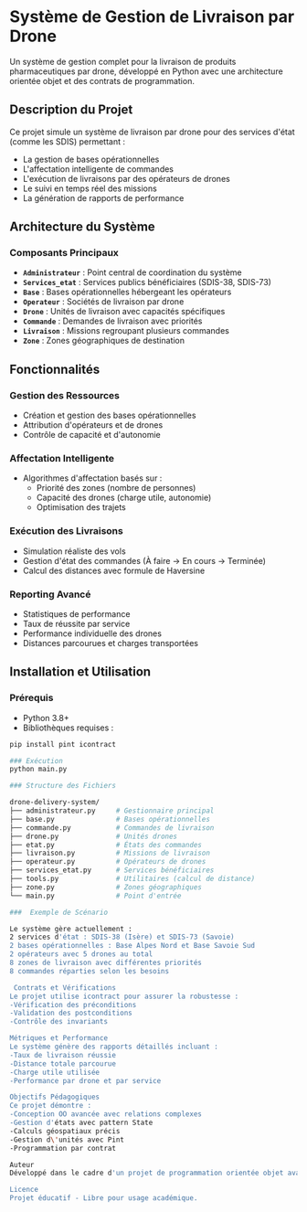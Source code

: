 #  Système de Gestion de Livraison par Drone

Un système de gestion complet pour la livraison de produits pharmaceutiques par drone, développé en Python avec une architecture orientée objet et des contrats de programmation.

##  Description du Projet

Ce projet simule un système de livraison par drone pour des services d'état (comme les SDIS) permettant :
- La gestion de bases opérationnelles
- L'affectation intelligente de commandes
- L'exécution de livraisons par des opérateurs de drones
- Le suivi en temps réel des missions
- La génération de rapports de performance

##  Architecture du Système

### Composants Principaux

- **`Administrateur`** : Point central de coordination du système
- **`Services_etat`** : Services publics bénéficiaires (SDIS-38, SDIS-73)
- **`Base`** : Bases opérationnelles hébergeant les opérateurs
- **`Operateur`** : Sociétés de livraison par drone
- **`Drone`** : Unités de livraison avec capacités spécifiques
- **`Commande`** : Demandes de livraison avec priorités
- **`Livraison`** : Missions regroupant plusieurs commandes
- **`Zone`** : Zones géographiques de destination

##  Fonctionnalités

###  Gestion des Ressources
- Création et gestion des bases opérationnelles
- Attribution d'opérateurs et de drones
- Contrôle de capacité et d'autonomie

###  Affectation Intelligente
- Algorithmes d'affectation basés sur :
  - Priorité des zones (nombre de personnes)
  - Capacité des drones (charge utile, autonomie)
  - Optimisation des trajets

###  Exécution des Livraisons
- Simulation réaliste des vols
- Gestion d'état des commandes (À faire → En cours → Terminée)
- Calcul des distances avec formule de Haversine

###  Reporting Avancé
- Statistiques de performance
- Taux de réussite par service
- Performance individuelle des drones
- Distances parcourues et charges transportées

##  Installation et Utilisation

### Prérequis
- Python 3.8+
- Bibliothèques requises :

```bash
pip install pint icontract

### Exécution
python main.py

### Structure des Fichiers

drone-delivery-system/
├── administrateur.py     # Gestionnaire principal
├── base.py               # Bases opérationnelles
├── commande.py           # Commandes de livraison
├── drone.py              # Unités drones
├── etat.py               # États des commandes
├── livraison.py          # Missions de livraison
├── operateur.py          # Opérateurs de drones
├── services_etat.py      # Services bénéficiaires
├── tools.py              # Utilitaires (calcul de distance)
├── zone.py               # Zones géographiques
└── main.py               # Point d'entrée

###  Exemple de Scénario

Le système gère actuellement :
2 services d'état : SDIS-38 (Isère) et SDIS-73 (Savoie)
2 bases opérationnelles : Base Alpes Nord et Base Savoie Sud
2 opérateurs avec 5 drones au total
8 zones de livraison avec différentes priorités
8 commandes réparties selon les besoins

 Contrats et Vérifications
Le projet utilise icontract pour assurer la robustesse :
-Vérification des préconditions
-Validation des postconditions
-Contrôle des invariants

Métriques et Performance
Le système génère des rapports détaillés incluant :
-Taux de livraison réussie
-Distance totale parcourue
-Charge utile utilisée
-Performance par drone et par service

Objectifs Pédagogiques
Ce projet démontre :
-Conception OO avancée avec relations complexes
-Gestion d'états avec pattern State
-Calculs géospatiaux précis
-Gestion d\'unités avec Pint
-Programmation par contrat

Auteur
Développé dans le cadre d'un projet de programmation orientée objet avancée.

Licence
Projet éducatif - Libre pour usage académique.





